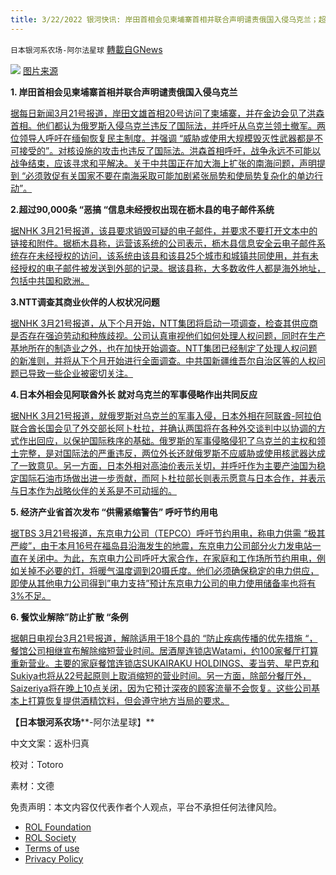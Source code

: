 ```yaml
---
title: 3/22/2022 银河快讯: 岸田首相会见柬埔寨首相并联合声明谴责俄国入侵乌克兰；超过90,000条 &#8220;恶搞 &#8220;信息未经授权出现在枥木县的电子邮件系统
---
```

`日本银河系农场-阿尔法星球` [轉載自GNews](https://gnews.org/zh-hans/2207490/)

![](https://assets.gnews.org/wp-content/uploads/2022/03/AS20220321000058_comm-1.jpeg)
[图片来源](https://www.asahi.com/articles/ASQ3P048KQ3NUTFK00M.html?iref=comtop_BreakingNews_list)

**1. 岸田首相会见柬埔寨首相并联合声明谴责俄国入侵乌克兰**

[据每日新闻3月21号报道，岸田文雄首相20号访问了柬埔寨，并在金边会见了洪森首相。他们都认为俄罗斯入侵乌克兰违反了国际法，并呼吁从乌克兰领土撤军。两位领导人呼吁在缅甸恢复民主制度。并强调 “威胁或使用大规模毁灭性武器都是不可接受的”。对核设施的攻击也违反了国际法。洪森首相呼吁，战争永远不可能以战争结束，应该寻求和平解决。关于中共国正在加大海上扩张的南海问题，声明提到 “必须敦促有关国家不要在南海采取可能加剧紧张局势和使局势复杂化的单边行动”。](https://news.yahoo.co.jp/articles/d088cb2a1b3a54b82b0554cc4101c721c5bccc5d)

**2.超过90,000条 “恶搞 “信息未经授权出现在枥木县的电子邮件系统**

[据NHK 3月21号报道，该县要求销毁可疑的电子邮件，并要求不要打开文本中的链接和附件。据枥木县称，运营该系统的公司表示，枥木县信息安全云电子邮件系统存在未经授权的访问，该系统由该县和该县25个城市和城镇共同使用，并有未经授权的电子邮件被发送到外部的记录。据该县称，大多数收件人都是海外地址，包括中共国和欧洲。](https://www3.nhk.or.jp/news/html/20220321/k10013544221000.html?utm_int=news-new_contents_list-items_021)

**3.NTT调查其商业伙伴的人权状况问题**

[据NHK 3月21号报道，从下个月开始，NTT集团将启动一项调查，检查其供应商是否存在强迫劳动和种族歧视。公司认真审视他们如何处理人权问题，同时在生产基地所在的制造业之外，也在加快开始调查。NTT集团已经制定了处理人权问题的新准则，并将从下个月开始进行全面调查。中共国新疆维吾尔自治区等的人权问题已导致一些企业被密切关注。](https://www3.nhk.or.jp/news/html/20220321/k10013543601000.html?utm_int=news-new_contents_list-items_079)

**4.日本外相会见阿联酋外长 就对乌克兰的军事侵略作出共同反应**

[据NHK 3月21号报道，就俄罗斯对乌克兰的军事入侵，日本外相在阿联酋-阿拉伯联合酋长国会见了外交部长阿卜杜拉，并确认两国将在各种外交谈判中以协调的方式作出回应，以保护国际秩序的基础。俄罗斯的军事侵略侵犯了乌克兰的主权和领土完整，是对国际法的严重违反，两位外长还就俄罗斯不应威胁或使用核武器达成了一致意见。另一方面，日本外相对高油价表示关切，并呼吁作为主要产油国为稳定国际石油市场做出进一步贡献，而阿卜杜拉部长则表示愿意与日本合作，并表示与日本作为战略伙伴的关系是不可动摇的。](https://www3.nhk.or.jp/news/html/20220321/k10013543491000.html?utm_int=news-new_contents_list-items_091)

**5. 经济产业省首次发布 “供需紧缩警告” 呼吁节约用电**

[据TBS 3月21号报道，东京电力公司（TEPCO）呼吁节约用电，称电力供需 “极其严峻”，由于本月16号在福岛县沿海发生的地震，东京电力公司部分火力发电站一直在关闭中。为此，东京电力公司呼吁大家合作，在家庭和工作场所节约用电，例如关掉不必要的灯，将暖气温度调到20摄氏度。他们必须确保稳定的电力供应，即使从其他电力公司得到”电力支持”预计东京电力公司的电力使用储备率也将有3%不足。](https://news.yahoo.co.jp/articles/523fd40fe4123d4a62646746b713c70cf521487b)

**6. 餐饮业解除”防止扩散 “条例**

[据朝日电视台3月21号报道，解除适用于18个县的 “防止疾病传播的优先措施 “，餐馆公司相继宣布解除缩短营业时间。居酒屋连锁店Watami，约100家餐厅打算重新营业。主要的家庭餐馆连锁店SUKAIRAKU HOLDINGS、麦当劳、星巴克和Sukiya也将从22号起原则上取消缩短的营业时间。另一方面，除部分餐厅外，Saizeriya将在晚上10点关闭，因为它预计深夜的顾客流量不会恢复。这些公司基本上打算恢复提供酒精饮料，但会遵守地方当局的要求。](https://news.yahoo.co.jp/articles/50025e5aa99fb7e74d2da5a045a99aa81ecb4383)

**【日本银河系农场****-阿尔法星球】**

中文文案：返朴归真

校对：Totoro

素材：文德

 

免责声明：本文内容仅代表作者个人观点，平台不承担任何法律风险。

- [ROL Foundation](https://rolfoundation.org/)
- [ROL Society](https://rolsociety.org/)
- [Terms of use](https://gnews.org/terms-of-use-3/)
- [Privacy Policy](https://gnews.org/privacy-policy/)
